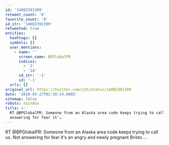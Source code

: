 ```yaml
---
id: '14802391309'
retweet_count: '0'
favorite_count: '0'
id_str: '14802391309'
retweeted: true
entities:
  hashtags: []
  symbols: []
  user_mentions:
    - name: ''
      screen_name: BPGlobalPR
      indices:
        - '3'
        - '14'
      id_str: '-1'
      id: '-1'
  urls: []
original_url: https://twitter.com/jth/status/14802391309
date: '2010-05-27T01:30:14.000Z'
sitemap: false
robots: noindex
title: >-
  RT @BPGlobalPR: Someone from an Alaska area code keeps trying to call us. Not
  answering for fear it'…
---
```


RT @BPGlobalPR: Someone from an Alaska area code keeps trying to call us. Not answering for fear it's an angry and newly pregnant Bristo ...